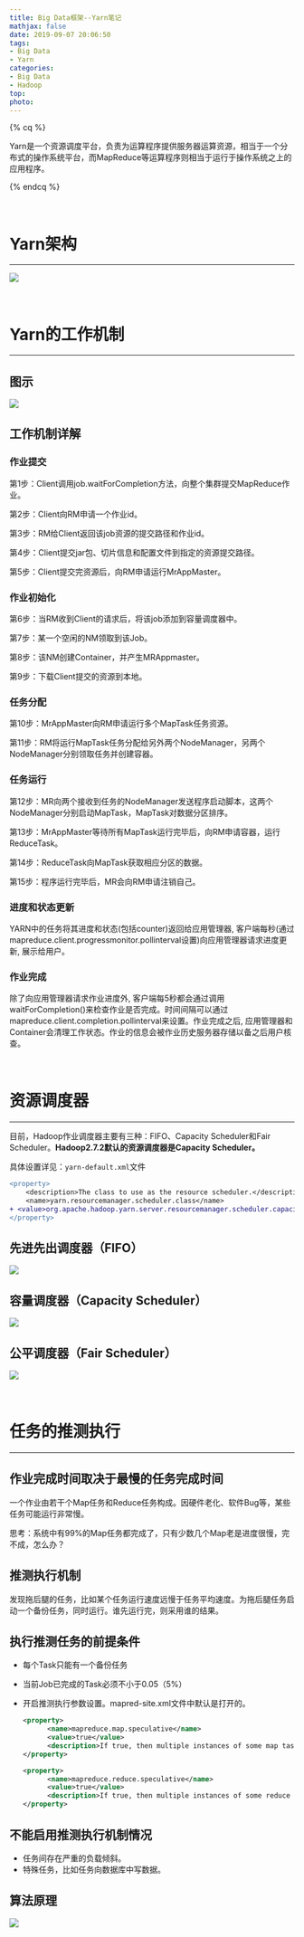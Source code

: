 ```yaml
---
title: Big Data框架--Yarn笔记
mathjax: false
date: 2019-09-07 20:06:50
tags:
- Big Data
- Yarn
categories:
- Big Data
- Hadoop
top:
photo:
---
```




{% cq %}

Yarn是一个资源调度平台，负责为运算程序提供服务器运算资源，相当于一个分布式的操作系统平台，而MapReduce等运算程序则相当于运行于操作系统之上的应用程序。

{% endcq %}

<!-- more -->

<br>

# Yarn架构

---

![](https://i.loli.net/2019/09/07/axLKBfHkeWX6Gig.png)

<br>

# Yarn的工作机制

---

## 图示

![](https://i.loli.net/2019/09/07/ePDfazSbmo98lYW.png)

## 工作机制详解

### **作业提交**

第1步：Client调用job.waitForCompletion方法，向整个集群提交MapReduce作业。

第2步：Client向RM申请一个作业id。

第3步：RM给Client返回该job资源的提交路径和作业id。

第4步：Client提交jar包、切片信息和配置文件到指定的资源提交路径。

第5步：Client提交完资源后，向RM申请运行MrAppMaster。

### **作业初始化**

第6步：当RM收到Client的请求后，将该job添加到容量调度器中。

第7步：某一个空闲的NM领取到该Job。

第8步：该NM创建Container，并产生MRAppmaster。

第9步：下载Client提交的资源到本地。

### **任务分配**

第10步：MrAppMaster向RM申请运行多个MapTask任务资源。

第11步：RM将运行MapTask任务分配给另外两个NodeManager，另两个NodeManager分别领取任务并创建容器。

### **任务运行**

第12步：MR向两个接收到任务的NodeManager发送程序启动脚本，这两个NodeManager分别启动MapTask，MapTask对数据分区排序。

第13步：MrAppMaster等待所有MapTask运行完毕后，向RM申请容器，运行ReduceTask。

第14步：ReduceTask向MapTask获取相应分区的数据。

第15步：程序运行完毕后，MR会向RM申请注销自己。

### **进度和状态更新**

YARN中的任务将其进度和状态(包括counter)返回给应用管理器, 客户端每秒(通过mapreduce.client.progressmonitor.pollinterval设置)向应用管理器请求进度更新, 展示给用户。

### **作业完成**

除了向应用管理器请求作业进度外, 客户端每5秒都会通过调用waitForCompletion()来检查作业是否完成。时间间隔可以通过mapreduce.client.completion.pollinterval来设置。作业完成之后, 应用管理器和Container会清理工作状态。作业的信息会被作业历史服务器存储以备之后用户核查。

<br>

# 资源调度器

---

目前，Hadoop作业调度器主要有三种：FIFO、Capacity Scheduler和Fair Scheduler。**Hadoop2.7.2默认的资源调度器是Capacity Scheduler。**

具体设置详见：`yarn-default.xml`文件

```diff
<property>
    <description>The class to use as the resource scheduler.</description>
    <name>yarn.resourcemanager.scheduler.class</name>
+ <value>org.apache.hadoop.yarn.server.resourcemanager.scheduler.capacity.CapacityScheduler</value>
</property>
```

## 先进先出调度器（FIFO）

![](https://i.loli.net/2019/09/07/kV1O5P8BfhIp6tv.png)

## 容量调度器（Capacity Scheduler）

![](https://i.loli.net/2019/09/07/FGKHDkTBxRNWbji.png)

## 公平调度器（Fair Scheduler）

![](https://i.loli.net/2019/09/07/Uwnc3Koi2WSN5Cu.png)

<br>

# 任务的推测执行

---

## 作业完成时间取决于最慢的任务完成时间

一个作业由若干个Map任务和Reduce任务构成。因硬件老化、软件Bug等，某些任务可能运行非常慢。

思考：系统中有99%的Map任务都完成了，只有少数几个Map老是进度很慢，完不成，怎么办？

## 推测执行机制

发现拖后腿的任务，比如某个任务运行速度远慢于任务平均速度。为拖后腿任务启动一个备份任务，同时运行。谁先运行完，则采用谁的结果。

## 执行推测任务的前提条件

- 每个Task只能有一个备份任务

- 当前Job已完成的Task必须不小于0.05（5%）

- 开启推测执行参数设置。mapred-site.xml文件中默认是打开的。

  ```xml
  <property>
    	<name>mapreduce.map.speculative</name>
    	<value>true</value>
    	<description>If true, then multiple instances of some map tasks may be executed in parallel.</description>
  </property>
  
  <property>
    	<name>mapreduce.reduce.speculative</name>
    	<value>true</value>
    	<description>If true, then multiple instances of some reduce tasks may be executed in parallel.</description>
  </property>
  ```

  

## 不能启用推测执行机制情况

- 任务间存在严重的负载倾斜。
- 特殊任务，比如任务向数据库中写数据。

## 算法原理

![](https://i.loli.net/2019/09/07/vJNPuIO97cUyiEt.png)